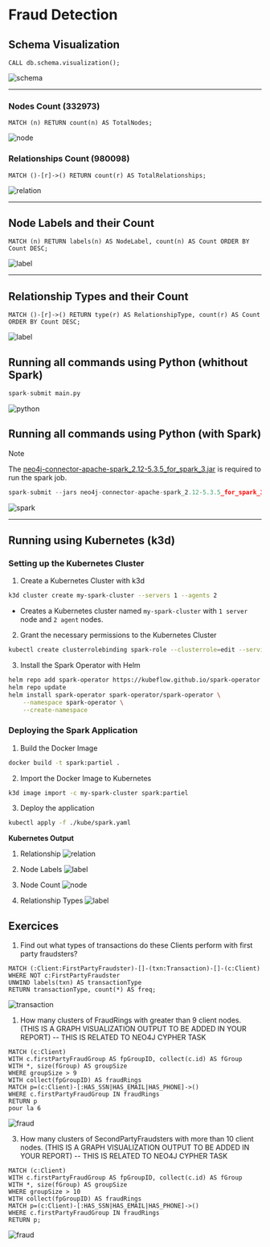 # Fraud Detection


## Schema Visualization

```cypher
CALL db.schema.visualization();
```

![schema](./img/schema.png)

---

### Nodes Count (332973)

```cypher
MATCH (n) RETURN count(n) AS TotalNodes;
```

![node](./img/node_count.png)

###  Relationships Count (980098)

```cypher
MATCH ()-[r]->() RETURN count(r) AS TotalRelationships;
```

![relation](./img/relationship.png)


---

## Node Labels and their Count

```cypher
MATCH (n) RETURN labels(n) AS NodeLabel, count(n) AS Count ORDER BY Count DESC;
```

![label](./img/labels.png)

---

## Relationship Types and their Count 

```cypher
MATCH ()-[r]->() RETURN type(r) AS RelationshipType, count(r) AS Count ORDER BY Count DESC;
```

![label](./img/relation_type.png)


## Running all commands using Python (whithout Spark)

```python
spark-submit main.py
```

![python](./img/python.png)

## Running all commands using Python (with Spark)


> [!NOTE] 
>  The [neo4j-connector-apache-spark_2.12-5.3.5_for_spark_3.jar](https://github.com/neo4j/neo4j-spark-connector/releases/download/5.3.5/neo4j-connector-apache-spark_2.12-5.3.5_for_spark_3.jar) is required to run the spark job.


```python
spark-submit --jars neo4j-connector-apache-spark_2.12-5.3.5_for_spark_3.jar main-spark.py
```

![spark](./img/spark.png)

---

## Running using Kubernetes (k3d)

### Setting up the Kubernetes Cluster

1.  Create a Kubernetes Cluster with k3d

```bash
k3d cluster create my-spark-cluster --servers 1 --agents 2
```

- Creates a Kubernetes cluster named `my-spark-cluster` with `1 server` node and `2 agent` nodes.

2. Grant the necessary permissions to the Kubernetes Cluster

```bash
kubectl create clusterrolebinding spark-role --clusterrole=edit --serviceaccount=default:default --namespace=default
```

3. Install the Spark Operator with Helm

```bash
helm repo add spark-operator https://kubeflow.github.io/spark-operator
helm repo update
helm install spark-operator spark-operator/spark-operator \
    --namespace spark-operator \
    --create-namespace
```

### Deploying the Spark Application

1. Build the Docker Image
   
```bash
docker build -t spark:partiel .
```

2. Import the Docker Image to Kubernetes

```bash
k3d image import -c my-spark-cluster spark:partiel
```

3. Deploy the application

```bash
kubectl apply -f ./kube/spark.yaml
```


**Kubernetes Output**

1. Relationship 
![relation](./img/relationship_kube.png)

2. Node Labels
![label](./img/labels_kube.png)

3. Node Count
![node](./img/node_count_kube.png)

4. Relationship Types
![label](./img/relation_type_kube.png)


## Exercices 

1.  Find out what types of transactions do these Clients perform with first party fraudsters?

```cypher
MATCH (:Client:FirstPartyFraudster)-[]-(txn:Transaction)-[]-(c:Client)
WHERE NOT c:FirstPartyFraudster
UNWIND labels(txn) AS transactionType
RETURN transactionType, count(*) AS freq;
```

![transaction](./img/partiel_1.png)

1. How many clusters of FraudRings with greater than 9 client nodes. (THIS IS A GRAPH VISUALIZATION OUTPUT TO BE ADDED IN YOUR REPORT) -- THIS IS RELATED TO NEO4J CYPHER TASK

```cypher
MATCH (c:Client)
WITH c.firstPartyFraudGroup AS fpGroupID, collect(c.id) AS fGroup
WITH *, size(fGroup) AS groupSize 
WHERE groupSize > 9
WITH collect(fpGroupID) AS fraudRings
MATCH p=(c:Client)-[:HAS_SSN|HAS_EMAIL|HAS_PHONE]->()
WHERE c.firstPartyFraudGroup IN fraudRings
RETURN p
pour la 6
```

![fraud](./img/partiel_2.png)

3. How many clusters of SecondPartyFraudsters with more than 10 client nodes. (THIS IS A GRAPH VISUALIZATION OUTPUT TO BE ADDED IN YOUR REPORT) -- THIS IS RELATED TO NEO4J CYPHER TASK

```cypher
MATCH (c:Client)
WITH c.firstPartyFraudGroup AS fpGroupID, collect(c.id) AS fGroup
WITH *, size(fGroup) AS groupSize 
WHERE groupSize > 10
WITH collect(fpGroupID) AS fraudRings
MATCH p=(c:Client)-[:HAS_SSN|HAS_EMAIL|HAS_PHONE]->()
WHERE c.firstPartyFraudGroup IN fraudRings
RETURN p;
```

![fraud](./img/partiel_3.png)




